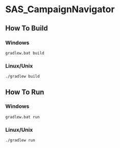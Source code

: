 # SAS_CampaignNavigator

## How To Build

### Windows
``` gradlew.bat build ```

### Linux/Unix
``` ./gradlew build ```

## How To Run

### Windows
``` gradlew.bat run ```

### Linux/Unix
``` ./gradlew run ```
